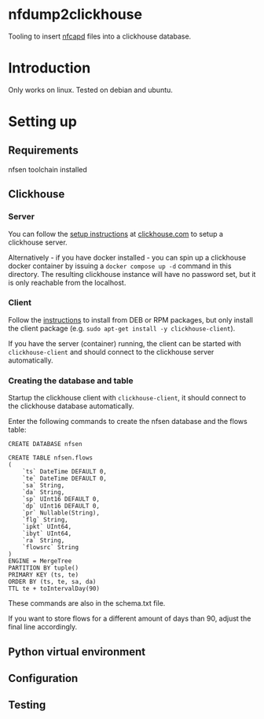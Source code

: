 # nfdump2clickhouse

Tooling to insert [nfcapd](https://github.com/phaag/nfdump) files into a clickhouse database.

# Introduction

Only works on linux. Tested on debian and ubuntu.

# Setting up

## Requirements

nfsen toolchain installed

## Clickhouse
### Server
You can follow the [setup instructions](https://clickhouse.com/docs/en/install/#self-managed-install) at [clickhouse.com](https://clickhouse.com/) to setup a clickhouse server.

Alternatively - if you have docker installed - you can spin up a clickhouse docker container by issuing a ``docker compose up -d`` command in this directory. The resulting clickhouse instance will have no password set, but it is only reachable from the localhost.

### Client
Follow the [instructions](https://clickhouse.com/docs/en/install/#available-installation-options) to install from DEB or RPM packages, but only install the client package (e.g. ``sudo apt-get install -y clickhouse-client``).

If you have the server (container) running, the client can be started with ``clickhouse-client`` and should connect to the clickhouse server automatically. 


### Creating the database and table
Startup the clickhouse client with ``clickhouse-client``, it should connect to the clickhouse database automatically.

Enter the following commands to create the nfsen database and the flows table:
```
CREATE DATABASE nfsen

CREATE TABLE nfsen.flows
(
    `ts` DateTime DEFAULT 0,
    `te` DateTime DEFAULT 0,
    `sa` String,
    `da` String,
    `sp` UInt16 DEFAULT 0,
    `dp` UInt16 DEFAULT 0,
    `pr` Nullable(String),
    `flg` String,
    `ipkt` UInt64,
    `ibyt` UInt64,
    `ra` String,
    `flowsrc` String
)
ENGINE = MergeTree
PARTITION BY tuple()
PRIMARY KEY (ts, te)
ORDER BY (ts, te, sa, da)
TTL te + toIntervalDay(90)
```
These commands are also in the schema.txt file.

If you want to store flows for a different amount of days than 90, adjust the final line accordingly.

## Python virtual environment

## Configuration

## Testing

